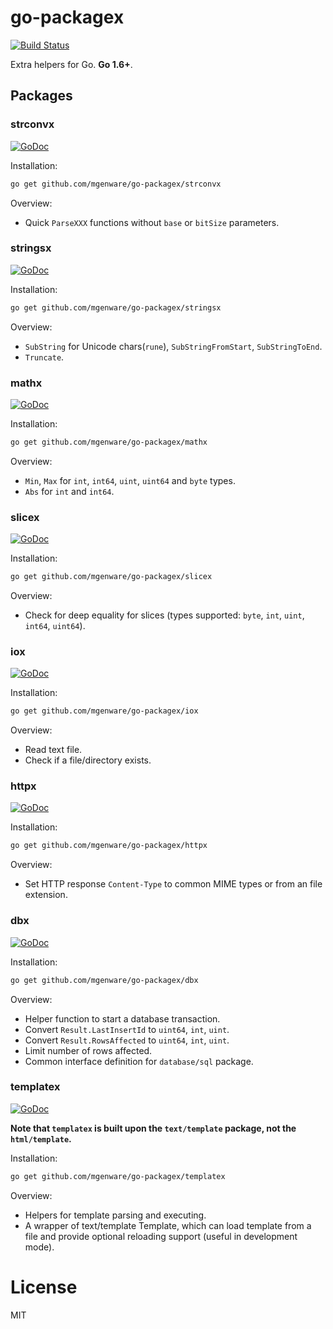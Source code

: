 # go-packagex

[![Build Status](https://travis-ci.org/mgenware/go-packagex.svg?branch=master)](http://travis-ci.org/mgenware/go-packagex)

Extra helpers for Go. **Go 1.6+**.

## Packages

### strconvx

[![GoDoc](https://godoc.org/github.com/mgenware/go-packagex/strconvx?status.svg)](http://godoc.org/github.com/mgenware/go-packagex/strconvx)

Installation:
```sh
go get github.com/mgenware/go-packagex/strconvx
```

Overview:
* Quick `ParseXXX` functions without `base` or `bitSize` parameters.

### stringsx

[![GoDoc](https://godoc.org/github.com/mgenware/go-packagex/stringsx?status.svg)](http://godoc.org/github.com/mgenware/go-packagex/stringsx)

Installation:
```sh
go get github.com/mgenware/go-packagex/stringsx
```

Overview:
* `SubString` for Unicode chars(`rune`), `SubStringFromStart`, `SubStringToEnd`.
* `Truncate`.

### mathx

[![GoDoc](https://godoc.org/github.com/mgenware/go-packagex/mathx?status.svg)](http://godoc.org/github.com/mgenware/go-packagex/mathx)

Installation:
```sh
go get github.com/mgenware/go-packagex/mathx
```

Overview:
* `Min`, `Max` for `int`, `int64`, `uint`, `uint64` and `byte` types.
* `Abs` for `int` and `int64`.

### slicex

[![GoDoc](https://godoc.org/github.com/mgenware/go-packagex/slicex?status.svg)](http://godoc.org/github.com/mgenware/go-packagex/slicex)

Installation:
```sh
go get github.com/mgenware/go-packagex/slicex
```

Overview:
* Check for deep equality for slices (types supported: `byte`, `int`, `uint`, `int64`, `uint64`).

### iox

[![GoDoc](https://godoc.org/github.com/mgenware/go-packagex/iox?status.svg)](http://godoc.org/github.com/mgenware/go-packagex/iox)

Installation:
```sh
go get github.com/mgenware/go-packagex/iox
```

Overview:
* Read text file.
* Check if a file/directory exists.


### httpx

[![GoDoc](https://godoc.org/github.com/mgenware/go-packagex/httpx?status.svg)](http://godoc.org/github.com/mgenware/go-packagex/httpx)

Installation:
```sh
go get github.com/mgenware/go-packagex/httpx
```

Overview:
* Set HTTP response `Content-Type` to common MIME types or from an file extension.

### dbx

[![GoDoc](https://godoc.org/github.com/mgenware/go-packagex/dbx?status.svg)](http://godoc.org/github.com/mgenware/go-packagex/dbx)

Installation:
```sh
go get github.com/mgenware/go-packagex/dbx
```

Overview:
* Helper function to start a database transaction.
* Convert `Result.LastInsertId` to `uint64`, `int`, `uint`.
* Convert `Result.RowsAffected` to `uint64`, `int`, `uint`.
* Limit number of rows affected.
* Common interface definition for `database/sql` package.

### templatex

[![GoDoc](https://godoc.org/github.com/mgenware/go-packagex/templatex?status.svg)](http://godoc.org/github.com/mgenware/go-packagex/templatex)

**Note that `templatex` is built upon the `text/template` package, not the `html/template`.**

Installation:
```sh
go get github.com/mgenware/go-packagex/templatex
```

Overview:
* Helpers for template parsing and executing.
* A wrapper of text/template Template, which can load template from a file and provide optional reloading support (useful in development mode).

# License
MIT
